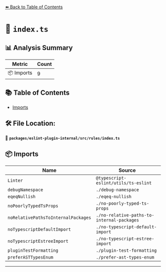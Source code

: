 [⬅️ Back to Table of Contents](../../../../index.md)

# 📄 `index.ts`

## 📊 Analysis Summary

| Metric | Count |
|--------|-------|
| 📦 Imports | 9 |

## 📚 Table of Contents

- [Imports](#imports)

## 🛠️ File Location:
📂 **`packages/eslint-plugin-internal/src/rules/index.ts`**

## 📦 Imports

| Name | Source |
|------|--------|
| `Linter` | `@typescript-eslint/utils/ts-eslint` |
| `debugNamespace` | `./debug-namespace` |
| `eqeqNullish` | `./eqeq-nullish` |
| `noPoorlyTypedTsProps` | `./no-poorly-typed-ts-props` |
| `noRelativePathsToInternalPackages` | `./no-relative-paths-to-internal-packages` |
| `noTypescriptDefaultImport` | `./no-typescript-default-import` |
| `noTypescriptEstreeImport` | `./no-typescript-estree-import` |
| `pluginTestFormatting` | `./plugin-test-formatting` |
| `preferASTTypesEnum` | `./prefer-ast-types-enum` |


---